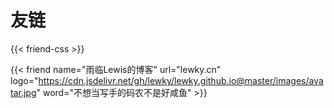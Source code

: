 # 友链

{{< friend-css >}}

{{< friend name="雨临Lewis的博客" url="lewky.cn" logo="https://cdn.jsdelivr.net/gh/lewky/lewky.github.io@master/images/avatar.jpg" word="不想当写手的码农不是好咸鱼"  >}}

